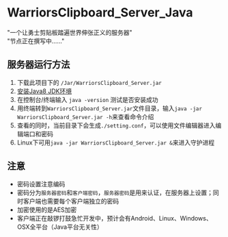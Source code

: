 # WarriorsClipboard_Server_Java
"一个让勇士剪贴板踏遍世界伸张正义的服务器"  
"节点正在撰写中……"


## 服务器运行方法
 1. 下载此项目下的 `/Jar/WarriorsClipboard_Server.jar`
 2. [安装Java8 JDK环境](http://www.oracle.com/technetwork/java/javase/downloads/jdk8-downloads-2133151.html)
 3. 在控制台/终端输入 `java -version` 测试是否安装成功
 4. 用终端转到`WarriorsClipboard_Server.jar`文件目录，输入`java -jar WarriorsClipboard_Server.jar -h`来查看命令介绍
 5. 查看的同时，当前目录下会生成`./setting.conf`，可以使用文件编辑器进入编辑端口和密码
 6. Linux下可用`java -jar WarriorsClipboard_Server.jar &`来进入守护进程 
 
 
## 注意
 * 密码设置注意编码
 * 密码分为`服务器密码`和`客户端密码`，`服务器密码`是用来认证，在服务器上设置；同时客户端也需要每个客户端独立的密码
 * 加密使用的是AES加密
 * 客户端正在敲锣打鼓急忙开发中，预计会有Android、Linux、Windows、OSX全平台（Java平台无关性）
